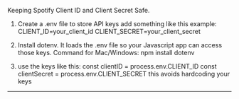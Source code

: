 Keeping Spotify Client ID and Client Secret Safe.
1. Create a .env file to store API keys 
add something like this
example: CLIENT_ID=your_client_id
         CLIENT_SECRET=your_client_secret

2. Install dotenv. It loads the .env file so your Javascript
   app can access those keys.
   Command for Mac/Windows: 
   npm install dotenv
3. use the keys like this:
   const clientID = process.env.CLIENT_ID
   const clientSecret = process.env.CLIENT_SECRET
this avoids hardcoding your keys
-------------------------------------------------------------








